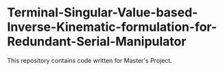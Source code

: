 # Terminal-Singular-Value-based-Inverse-Kinematic-formulation-for-Redundant-Serial-Manipulator
This repository contains code written for Master's Project.

